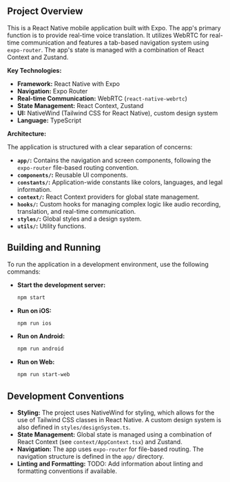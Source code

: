 ## Project Overview

This is a React Native mobile application built with Expo. The app's primary function is to provide real-time voice translation. It utilizes WebRTC for real-time communication and features a tab-based navigation system using `expo-router`. The app's state is managed with a combination of React Context and Zustand.

**Key Technologies:**

*   **Framework:** React Native with Expo
*   **Navigation:** Expo Router
*   **Real-time Communication:** WebRTC (`react-native-webrtc`)
*   **State Management:** React Context, Zustand
*   **UI:** NativeWind (Tailwind CSS for React Native), custom design system
*   **Language:** TypeScript

**Architecture:**

The application is structured with a clear separation of concerns:

*   **`app/`:** Contains the navigation and screen components, following the `expo-router` file-based routing convention.
*   **`components/`:** Reusable UI components.
*   **`constants/`:** Application-wide constants like colors, languages, and legal information.
*   **`context/`:** React Context providers for global state management.
*   **`hooks/`:** Custom hooks for managing complex logic like audio recording, translation, and real-time communication.
*   **`styles/`:** Global styles and a design system.
*   **`utils/`:** Utility functions.

## Building and Running

To run the application in a development environment, use the following commands:

*   **Start the development server:**
    ```bash
    npm start
    ```
*   **Run on iOS:**
    ```bash
    npm run ios
    ```
*   **Run on Android:**
    ```bash
    npm run android
    ```
*   **Run on Web:**
    ```bash
    npm run start-web
    ```

## Development Conventions

*   **Styling:** The project uses NativeWind for styling, which allows for the use of Tailwind CSS classes in React Native. A custom design system is also defined in `styles/designSystem.ts`.
*   **State Management:** Global state is managed using a combination of React Context (see `context/AppContext.tsx`) and Zustand.
*   **Navigation:** The app uses `expo-router` for file-based routing. The navigation structure is defined in the `app/` directory.
*   **Linting and Formatting:** TODO: Add information about linting and formatting conventions if available.
